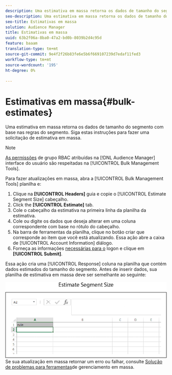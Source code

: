 ```yaml
---
description: Uma estimativa em massa retorna os dados de tamanho do segmento com base nas regras do segmento. Siga estas instruções para fazer uma solicitação de estimativa em massa.
seo-description: Uma estimativa em massa retorna os dados de tamanho do segmento com base nas regras do segmento. Siga estas instruções para fazer uma solicitação de estimativa em massa.
seo-title: Estimativas em massa
solution: Audience Manager
title: Estimativas em massa
uuid: 63b2f06a-8ba0-47a2-bd0b-8039b2d4c95d
feature: baaam
translation-type: tm+mt
source-git-commit: 9e4f2f26b83fe6e5b6f669107239d7edaf11fed3
workflow-type: tm+mt
source-wordcount: '195'
ht-degree: 0%

---
```



# Estimativas em massa{#bulk-estimates}

Uma estimativa em massa retorna os dados de tamanho do segmento com base nas regras do segmento. Siga estas instruções para fazer uma solicitação de estimativa em massa.

<!-- 

t_bulk_estimates.xml

 -->

>[!NOTE]
>
>[As permissões](../../features/administration/administration-overview.md) de grupo RBAC atribuídas na [!DNL Audience Manager] interface do usuário são respeitadas na [!UICONTROL Bulk Management Tools].

Para fazer atualizações em massa, abra a [!UICONTROL Bulk Management Tools] planilha e:

1. Clique na **[!UICONTROL Headers]** guia e copie o [!UICONTROL Estimate Segment Size] cabeçalho.
2. Click the **[!UICONTROL Estimate]** tab.
3. Cole o cabeçalho da estimativa na primeira linha da planilha da estimativa.
4. Cole ou digite os dados que deseja alterar em uma coluna correspondente com base no rótulo do cabeçalho.
5. Na barra de ferramentas da planilha, clique no botão criar que corresponde ao item que você está atualizando.
Essa ação abre a caixa de [!UICONTROL Account Information] diálogo.
6. Forneça as informações [necessárias para o](../../reference/bulk-management-tools/bulk-management-intro.md#auth-reqs) logon e clique em **[!UICONTROL Submit]**.

Essa ação cria uma [!UICONTROL Response] coluna na planilha que contém dados estimados do tamanho do segmento. Antes de inserir dados, sua planilha de estimativa em massa deve ser semelhante ao seguinte:

![](assets/estimate.png)
Se sua atualização em massa retornar um erro ou falhar, consulte [Solução de problemas para ferramentas](../../reference/bulk-management-tools/bulk-troubleshooting.md)de gerenciamento em massa.

